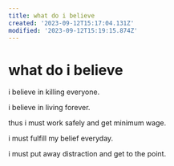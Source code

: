 ```yaml
---
title: what do i believe
created: '2023-09-12T15:17:04.131Z'
modified: '2023-09-12T15:19:15.874Z'
---
```


# what do i believe

i believe in killing everyone.

i believe in living forever.

thus i must work safely and get minimum wage.

i must fulfill my belief everyday.

i must put away distraction and get to the point.
